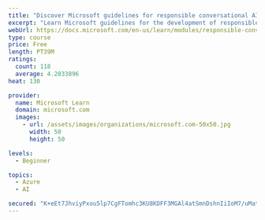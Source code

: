 ```yaml
---
title: "Discover Microsoft guidelines for responsible conversational AI development"
excerpt: "Learn Microsoft guidelines for the development of responsible conversational AI, such as chat bots and voice-controlled systems."
webUrl: https://docs.microsoft.com/en-us/learn/modules/responsible-conversational-ai/
type: course
price: Free
length: PT39M
ratings:
  count: 118
  average: 4.2033896
heat: 130

provider:
  name: Microsoft Learn
  domain: microsoft.com
  images:
    - url: /assets/images/organizations/microsoft.com-50x50.jpg
      width: 50
      height: 50

levels:
  - Beginner

topics:
  - Azure
  - AI

secured: "K+eEt7JhviyPxou5lp7CgFTomhc3KU8KDFF3MGAl4atSmnDshnIiIoM7/uMatOtRVCp5OL61bh2o8/cLePN3s92uGpTUVdB8TxZHyV7WcCsutCHGjy/pemVp8c98CWBy7dXMEON6kT/6uBFoQS7SKvztjNtQfne02CoPbHRTNX7BoVIAEe2CTjZ/V3qsew0WXReENJ/XKrNToGuXoRUhxewBtm8nDn6iXB4vFYp5u4i6Vx0cf0b6J4wVhsF+1AE2imtYlmHInJyujMbFknJXKAAX1MC10ysl751jKun2D8AahbsAAcfvieK0uWZscSxKoEP5SRsX4QkAKUKsyVEU7/Jqcqhuy0lM3I6jo1ppJes+iTxXUSATOxRexqH1sLyNikPnWx3z/Ua1QslhSyFoUf6NKQD6W9kWUXRpSnd7jCA=;D2wBDWs+m8sExzDVgTNqTw=="
---
```


